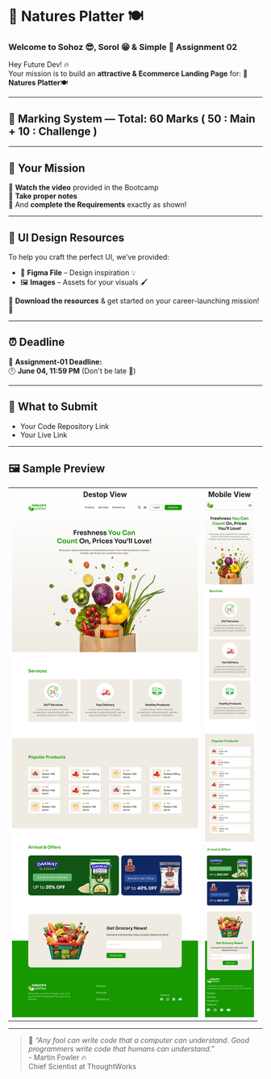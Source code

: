 # 🍃 Natures Platter 🍽️

### Welcome to   Sohoz 😎, Sorol 😁 & Simple 🤩 Assignment 02

Hey Future Dev! 🔥  
Your mission is to build an **attractive & Ecommerce Landing Page** for:  🍃 **Natures Platter**🍽️

---

## 🧠 Marking System — Total: 60 Marks ( 50 : Main  + 10 : Challenge ) 


---

## 🎯 Your Mission  
🎥 **Watch the video** provided in the Bootcamp  
📝 **Take proper notes**  
🎯 And **complete the Requirements** exactly as shown!

---

## 🎨 UI Design Resources  

To help you craft the perfect UI, we’ve provided:

- 📁 **Figma File** – Design inspiration 💡  
- 🖼️ **Images** – Assets for your visuals 🖌️  

💾 **Download the resources** & get started on your career-launching mission! 🚀

---

## ⏰ Deadline  

📅 **Assignment-01 Deadline:**  
🕛 **June 04,  11:59 PM** (Don't be late 🚩)

---

## 🚩 What to Submit  

- Your Code Repository Link  
- Your Live Link 

---

## 🖼️ Sample Preview  
<table>
  <tr>
    <th>Destop View</th>
    <th>Mobile View</th>
  </tr>
  <tr>
    <td><img src="natures-platter-desktop.png" width="100%"/></td>
    <td><img src="natures-platter-mobile.png" width="100%"/></td>
  </tr>
</table>


---

> 💬 *“Any fool can write code that a computer can understand. Good programmers write code that humans can understand.”* <br/>  - Martin Fowler 🔥<br/>   Chief Scientist at ThoughtWorks
